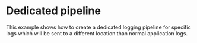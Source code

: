 # Dedicated pipeline

This example shows how to create a dedicated logging pipeline for specific logs
which will be sent to a different location than normal application logs.
